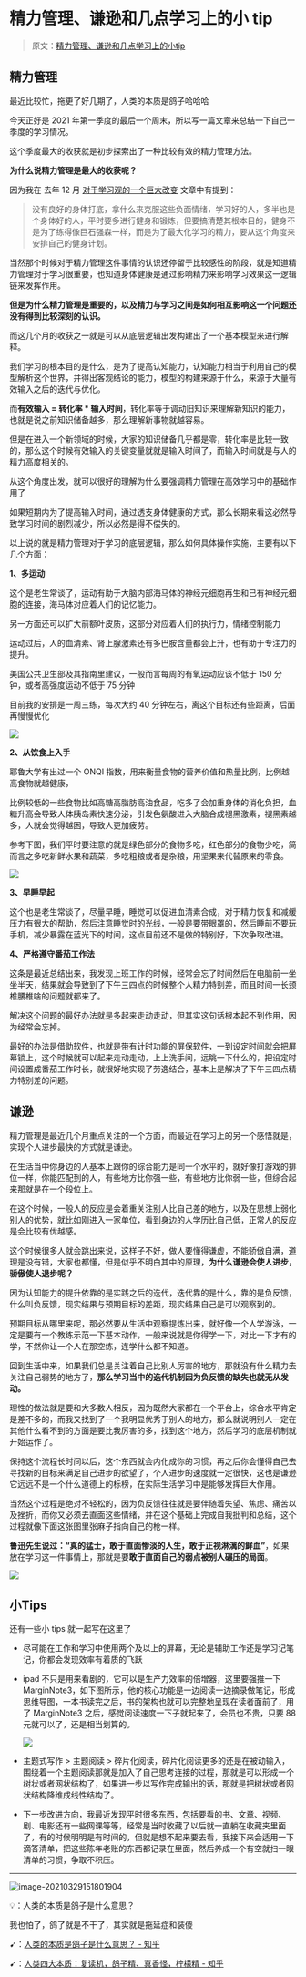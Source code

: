 # 精力管理、谦逊和几点学习上的小 tip

> 原文：[精力管理、谦逊和几点学习上的小tip](https://mp.weixin.qq.com/s?src=11&timestamp=1616987362&ver=2975&signature=gVwJyE*Hjwp04N2aVqKI-9sK3VHQhaHW3lXV1-fuLt23DICkHBaVaf4fO9CIalokuLgmAw1OZytelvqjTUp2ejY8hZajOgVEaQZ3QTA*DoQh54j656hxlsvVIJpfl1bk&new=1)

## 精力管理

最近比较忙，拖更了好几期了，人类的本质是鸽子哈哈哈

今天正好是 2021 年第一季度的最后一个周末，所以写一篇文章来总结一下自己一季度的学习情况。

这个季度最大的收获就是初步探索出了一种比较有效的精力管理方法。

**为什么说精力管理是最大的收获呢？**

因为我在 去年 12 月 [对于学习观的一个巨大改变](http://mp.weixin.qq.com/s?__biz=MzUxNzAyMTIzMA==&mid=2247485079&idx=1&sn=ef17986ee8b233debc5f59301482496e&chksm=f99fcdd6cee844c079ec60491c6fe2bafee4035214ce74bbc24aea622a4279bd7404888c637a&scene=21#wechat_redirect) 文章中有提到：

> 没有良好的身体打底，拿什么来克服这些负面情绪，学习好的人，多半也是个身体好的人，平时要多进行健身和锻炼，但要搞清楚其根本目的，健身不是为了练得像巨石强森一样，而是为了最大化学习的精力，要从这个角度来安排自己的健身计划。

当然那个时候对于精力管理这件事情的认识还停留于比较感性的阶段，就是知道精力管理对于学习很重要，也知道身体健康是通过影响精力来影响学习效果这一逻辑链来发挥作用。

**但是为什么精力管理是重要的，以及精力与学习之间是如何相互影响这一个问题还没有得到比较深刻的认识。**

而这几个月的收获之一就是可以从底层逻辑出发构建出了一个基本模型来进行解释。

我们学习的根本目的是什么，是为了提高认知能力，认知能力相当于利用自己的模型解析这个世界，并得出客观结论的能力，模型的构建来源于什么，来源于大量有效输入之后的迭代与优化。

而**有效输入 = 转化率 * 输入时间**，转化率等于调动旧知识来理解新知识的能力，也就是说之前知识储备越多，那么理解新事物就越容易。

但是在进入一个新领域的时候，大家的知识储备几乎都是零，转化率是比较一致的，那么这个时候有效输入的关键变量就就是输入时间了，而输入时间就是与人的精力高度相关的。

从这个角度出发，就可以很好的理解为什么要强调精力管理在高效学习中的基础作用了

如果短期内为了提高输入时间，通过透支身体健康的方式，那么长期来看这必然导致学习时间的剧烈减少，所以必然是得不偿失的。

以上说的就是精力管理对于学习的底层逻辑，那么如何具体操作实施，主要有以下几个方面：

**1、多运动**

这个是老生常谈了，运动有助于大脑内部海马体的神经元细胞再生和已有神经元细胞的连接，海马体对应着人们的记忆能力。

另一方面还可以扩大前额叶皮质，这部分对应着人们的执行力，情绪控制能力

运动过后，人的血清素、肾上腺激素还有多巴胺含量都会上升，也有助于专注力的提升。

美国公共卫生部及其指南里建议，一般而言每周的有氧运动应该不低于 150 分钟，或者高强度运动不低于 75 分钟

目前我的安排是一周三练，每次大约 40 分钟左右，离这个目标还有些距离，后面再慢慢优化

![](https://gitee.com/ppambler/blog-images/raw/master/images/20210329112218.png)

**2、从饮食上入手**

耶鲁大学有出过一个 ONQI 指数，用来衡量食物的营养价值和热量比例，比例越高食物就越健康，

比例较低的一些食物比如高糖高脂肪高油食品，吃多了会加重身体的消化负担，血糖升高会导致人体胰岛素快速分泌，引发色氨酸进入大脑合成褪黑激素，褪黑素越多，人就会觉得越困，导致人更加疲劳。

参考下图，我们平时要注意的就是绿色部分的食物多吃，红色部分的食物少吃，简而言之多吃新鲜水果和蔬菜，多吃粗粮或者是杂粮，用坚果来代替原来的零食。

![](https://gitee.com/ppambler/blog-images/raw/master/images/20210329112340.jpeg)

**3、早睡早起**

这个也是老生常谈了，尽量早睡，睡觉可以促进血清素合成，对于精力恢复和减缓压力有很大的帮助，然后注意睡觉时的光线，一般是要带眼罩的，然后睡前不要玩手机，减少暴露在蓝光下的时间，这点目前还不是做的特别好，下次争取改进。

**4、严格遵守番茄工作法**

这条是最近总结出来，我发现上班工作的时候，经常会忘了时间然后在电脑前一坐坐半天，结果就会导致到了下午三四点的时候整个人精力特别差，而且时间一长颈椎腰椎啥的问题就都来了。

解决这个问题的最好办法就是多起来走动走动，但其实这句话根本起不到作用，因为经常会忘掉。

最好的办法是借助软件，也就是带有计时功能的屏保软件，一到设定时间就会把屏幕锁上，这个时候就可以起来走动走动，上上洗手间，远眺一下什么的，把设定时间设置成番茄工作时长，就很好地实现了劳逸结合，基本上是解决了下午三四点精力特别差的问题。

## 谦逊

精力管理是最近几个月重点关注的一个方面，而最近在学习上的另一个感悟就是，实现个人进步最快的方式就是谦逊。

在生活当中你身边的人基本上跟你的综合能力是同一个水平的，就好像打游戏的排位一样，你能匹配到的人，有些地方比你强一些，有些地方比你弱一些，但综合起来那就是在一个段位上。

在这个时候，一般人的反应是会着重关注别人比自己差的地方，以及在思想上弱化别人的优势，就比如刚进入一家单位，看到身边的人学历比自己低，正常人的反应是会比较有优越感。

这个时候很多人就会跳出来说，这样子不好，做人要懂得谦虚，不能骄傲自满，道理是没有错，大家也都懂，但是似乎不明白其中的原理，**为什么谦逊会使人进步，骄傲使人退步呢？**

因为认知能力的提升依靠的是实践之后的迭代，迭代靠的是什么，靠的是负反馈，什么叫负反馈，现实结果与预期目标的差距，现实结果自己是可以观察到的。

预期目标从哪里来呢，那必然要从生活中观察提炼出来，就好像一个人学游泳，一定是要有一个教练示范一下基本动作，一般来说就是你得学一下，对比一下才有的学，不然你让一个人在那空练，连学什么都不知道。

回到生活中来，如果我们总是关注着自己比别人厉害的地方，那就没有什么精力去关注自己弱势的地方了，**那么学习当中的迭代机制因为负反馈的缺失也就无从发动。**

理性的做法就是要和大多数人相反，因为既然大家都在一个平台上，综合水平肯定是差不多的，而我又找到了一个我明显优秀于别人的地方，那么就说明别人一定在其他什么看不到的方面是要比我厉害的多，找到这个地方，然后学习的底层机制就开始运作了。

保持这个流程长时间以后，这个东西就会内化成你的习惯，再之后你会懂得自己去寻找新的目标来满足自己进步的欲望了，个人进步的速度就一定很快，这也是谦逊它远远不是一个什么道德上的标榜，在实际生活学习中是能够发挥巨大作用。

当然这个过程是绝对不轻松的，因为负反馈往往就是要伴随着失望、焦虑、痛苦以及挫折，而你又必须去直面这些情绪，并在这个基础上完成自我批判和总结，这个过程就像下面这张图里张麻子指向自己的枪一样。

**鲁迅先生说过：“真的猛士，敢于直面惨淡的人生，敢于正视淋漓的鲜血”**，如果放在学习这一件事情上，那就是要**敢于直面自己的弱点被别人碾压的局面**。

![](https://gitee.com/ppambler/blog-images/raw/master/images/20210329112352.png)

## 小Tips

还有一些小 tips 就一起写在这里了

+   尽可能在工作和学习中使用两个及以上的屏幕，无论是辅助工作还是学习记笔记，你都会发现效率有着质的飞跃

+   ipad 不只是用来看剧的，它可以是生产力效率的倍增器，这里要强推一下 MarginNote3，如下图所示，他的核心功能是一边阅读一边摘录做笔记，形成思维导图，一本书读完之后，书的架构也就可以完整地呈现在读者面前了，用了 MarginNote3 之后，感觉阅读速度一下子就起来了，会员也不贵，只要 88 元就可以了，还是相当划算的。

    ![](https://gitee.com/ppambler/blog-images/raw/master/images/20210329125422.jpeg)

+   主题式写作 > 主题阅读 > 碎片化阅读，碎片化阅读更多的还是在被动输入，围绕着一个主题阅读那就是加入了自己思考连接的过程，那就是可以形成一个树状或者网状结构了，如果进一步以写作完成输出的话，那就是把树状或者网状结构降维成线性结构了。

+   下一步改进方向，我最近发现平时很多东西，包括要看的书、文章、视频、剧、电影还有一些网课等等，经常是当时收藏了以后就一直躺在收藏夹里面了，有的时候明明是有时间的，但就是想不起来要去看，我接下来会适用一下滴答清单，把这些陈年老账的东西都记录在里面，然后养成一个有空就扫一眼清单的习惯，争取不积压。


----

![image-20210329151801904](https://gitee.com/ppambler/blog-images/raw/master/images/20210329151802.png)

💡：人类的本质是鸽子是什么意思？

我也怕了，鸽了就是不干了，其实就是拖延症和装傻

➹：[人类的本质是鸽子是什么意思？ - 知乎](https://www.zhihu.com/question/301335053)

➹：[人类四大本质：复读机，鸽子精、真香怪，柠檬精 - 知乎](https://zhuanlan.zhihu.com/p/54436218)